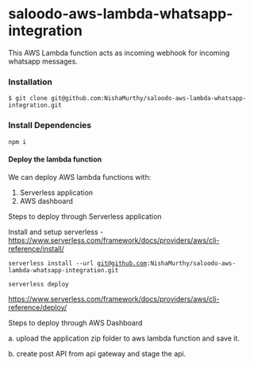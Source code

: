 # saloodo-aws-lambda-whatsapp-integration
This AWS Lambda function acts as incoming webhook for incoming whatsapp messages.

<h3>Installation</h3>
<code>$ git clone git@github.com:NishaMurthy/saloodo-aws-lambda-whatsapp-integration.git</code>

<h3>Install Dependencies</h3>
<code>npm i</code>

<h4>Deploy the lambda function</h4>
 We can deploy AWS lambda functions with:

   1. Serverless application
   2. AWS dashboard

Steps to deploy through Serverless application

Install and setup serverless - https://www.serverless.com/framework/docs/providers/aws/cli-reference/install/

<code>serverless install --url git@github.com:NishaMurthy/saloodo-aws-lambda-whatsapp-integration.git</code>

<code>serverless deploy</code>

https://www.serverless.com/framework/docs/providers/aws/cli-reference/deploy/

Steps to deploy through AWS Dashboard

a. upload the application zip folder to aws lambda function and save it.

b. create post API from api gateway and stage the api.
